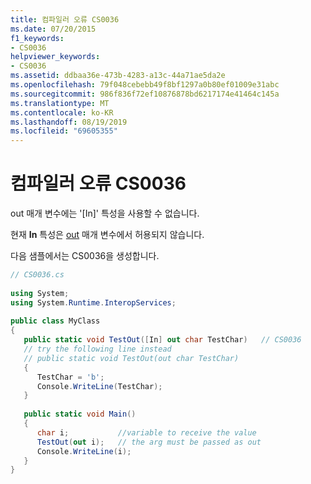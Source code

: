 ```yaml
---
title: 컴파일러 오류 CS0036
ms.date: 07/20/2015
f1_keywords:
- CS0036
helpviewer_keywords:
- CS0036
ms.assetid: ddbaa36e-473b-4283-a13c-44a71ae5da2e
ms.openlocfilehash: 79f048cebebb49f8bf1297a0b80ef01009e31abc
ms.sourcegitcommit: 986f836f72ef10876878bd6217174e41464c145a
ms.translationtype: MT
ms.contentlocale: ko-KR
ms.lasthandoff: 08/19/2019
ms.locfileid: "69605355"
---
```

# <a name="compiler-error-cs0036"></a>컴파일러 오류 CS0036
out 매개 변수에는 '[In]' 특성을 사용할 수 없습니다.  
  
 현재 **In** 특성은 [out](../language-reference/keywords/out-parameter-modifier.md) 매개 변수에서 허용되지 않습니다.  
  
 다음 샘플에서는 CS0036을 생성합니다.  
  
```csharp  
// CS0036.cs  
  
using System;  
using System.Runtime.InteropServices;  
  
public class MyClass  
{  
   public static void TestOut([In] out char TestChar)   // CS0036  
   // try the following line instead  
   // public static void TestOut(out char TestChar)  
   {  
      TestChar = 'b';  
      Console.WriteLine(TestChar);  
   }  
  
   public static void Main()  
   {  
      char i;           //variable to receive the value  
      TestOut(out i);   // the arg must be passed as out  
      Console.WriteLine(i);  
   }  
}  
```
